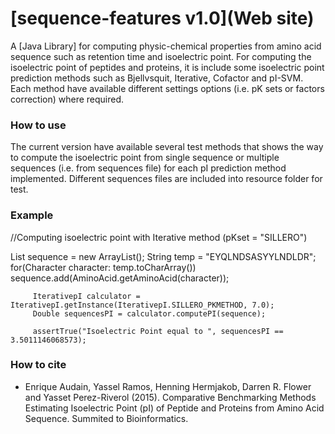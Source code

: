 [sequence-features v1.0](Web site)
======

A [Java Library] for computing physic-chemical properties from amino acid sequence such as retention time and isoelectric point. For computing the isoelectric point of peptides and proteins, it is include some isoelectric point prediction methods such as Bjellvsquit, Iterative, Cofactor and pI-SVM. Each method have available different settings options (i.e. pK sets or factors correction) where required.


### How to use
The current version have available several test methods that shows the way to compute the isoelectric point from single sequence or multiple sequences (i.e. from sequences file) for each pI prediction method implemented. Different sequences files are included into resource folder for test.


### Example

//Computing isoelectric point with Iterative method (pKset = "SILLERO")

List<AminoAcid> sequence = new ArrayList<AminoAcid>();
         String temp = "EYQLNDSASYYLNDLDR";
         for(Character character: temp.toCharArray()) sequence.add(AminoAcid.getAminoAcid(character));

         IterativepI calculator = IterativepI.getInstance(IterativepI.SILLERO_PKMETHOD, 7.0);
         Double sequencesPI = calculator.computePI(sequence);

         assertTrue("Isoelectric Point equal to ", sequencesPI == 3.5011146068573);


### How to cite
* Enrique Audain, Yassel Ramos, Henning Hermjakob, Darren R. Flower and Yasset Perez-Riverol (2015). Comparative Benchmarking Methods Estimating Isoelectric Point (pI) of Peptide and Proteins from Amino Acid Sequence. Summited to Bioinformatics.   
  


   